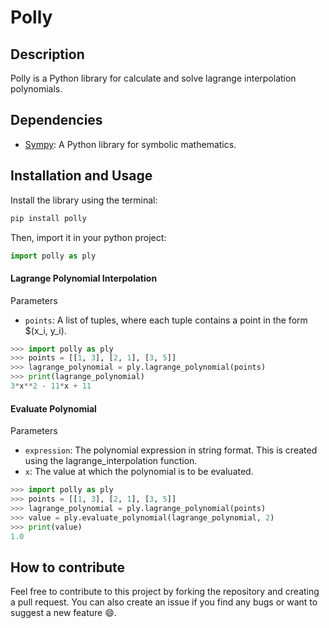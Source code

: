 # Polly

## Description
Polly is a Python library for calculate and solve lagrange interpolation polynomials.

## Dependencies
- [Sympy](https://www.sympy.org/en/index.html): A Python library for symbolic mathematics.

## Installation and Usage
Install the library using the terminal:
```bash
pip install polly
```

Then, import it in your python project:
```python
import polly as ply
```

#### Lagrange Polynomial Interpolation
Parameters
- `points`: A list of tuples, where each tuple contains a point in the form $(x_i, y_i).
```python
>>> import polly as ply
>>> points = [[1, 3], [2, 1], [3, 5]]
>>> lagrange_polynomial = ply.lagrange_polynomial(points)
>>> print(lagrange_polynomial)
3*x**2 - 11*x + 11
```

#### Evaluate Polynomial
Parameters
- `expression`: The polynomial expression in string format. This is created using the lagrange_interpolation function.
- `x`: The value at which the polynomial is to be evaluated.
```python
>>> import polly as ply
>>> points = [[1, 3], [2, 1], [3, 5]]
>>> lagrange_polynomial = ply.lagrange_polynomial(points)
>>> value = ply.evaluate_polynomial(lagrange_polynomial, 2)
>>> print(value)
1.0
```

## How to contribute
Feel free to contribute to this project by forking the repository and creating a pull request. You can also create an issue if you find any bugs or want to suggest a new feature 😄.
